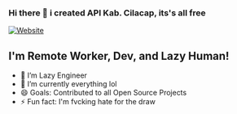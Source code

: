 ### Hi there 👋 i created API Kab. Cilacap, its's all free

[![Website](https://img.shields.io/website?label=CovidCilacap&style=for-the-badge&url=https%3A%2F%2Fcodestackr.com)](https://egaprsty.vercel.app/api/covidCilacap)



## I'm Remote Worker, Dev, and Lazy Human! 

- 🔭 I’m Lazy Engineer
- 🌱 I’m currently everything lol
- 😄 Goals: Contributed to all Open Source Projects
- ⚡ Fun fact: I'm fvcking hate for the draw

